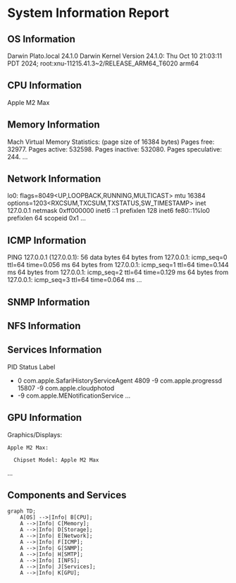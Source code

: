 # System Information Report

## OS Information
Darwin Plato.local 24.1.0 Darwin Kernel Version 24.1.0: Thu Oct 10 21:03:11 PDT 2024; root:xnu-11215.41.3~2/RELEASE_ARM64_T6020 arm64


## CPU Information
Apple M2 Max


## Memory Information
Mach Virtual Memory Statistics: (page size of 16384 bytes)
Pages free:                               32977.
Pages active:                            532598.
Pages inactive:                          532080.
Pages speculative:                          244.
...

## Network Information
lo0: flags=8049<UP,LOOPBACK,RUNNING,MULTICAST> mtu 16384
	options=1203<RXCSUM,TXCSUM,TXSTATUS,SW_TIMESTAMP>
	inet 127.0.0.1 netmask 0xff000000
	inet6 ::1 prefixlen 128 
	inet6 fe80::1%lo0 prefixlen 64 scopeid 0x1 
...

## ICMP Information
PING 127.0.0.1 (127.0.0.1): 56 data bytes
64 bytes from 127.0.0.1: icmp_seq=0 ttl=64 time=0.056 ms
64 bytes from 127.0.0.1: icmp_seq=1 ttl=64 time=0.144 ms
64 bytes from 127.0.0.1: icmp_seq=2 ttl=64 time=0.129 ms
64 bytes from 127.0.0.1: icmp_seq=3 ttl=64 time=0.064 ms
...

## SNMP Information


## NFS Information


## Services Information
PID	Status	Label
-	0	com.apple.SafariHistoryServiceAgent
4809	-9	com.apple.progressd
15807	-9	com.apple.cloudphotod
-	-9	com.apple.MENotificationService
...

## GPU Information
Graphics/Displays:

    Apple M2 Max:

      Chipset Model: Apple M2 Max
...

## Components and Services

```mermaid
graph TD;
    A[OS] -->|Info| B[CPU];
    A -->|Info| C[Memory];
    A -->|Info| D[Storage];
    A -->|Info| E[Network];
    A -->|Info| F[ICMP];
    A -->|Info| G[SNMP];
    A -->|Info| H[SMTP];
    A -->|Info| I[NFS];
    A -->|Info| J[Services];
    A -->|Info| K[GPU];
```
